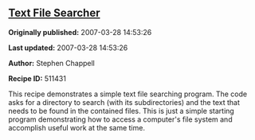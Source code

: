 ## [Text File Searcher](https://code.activestate.com/recipes/511431-text-file-searcher)

**Originally published:** 2007-03-28 14:53:26

**Last updated:** 2007-03-28 14:53:26

**Author:** Stephen Chappell

**Recipe ID:** 511431

This recipe demonstrates a simple text file searching program.
The code asks for a directory to search (with its subdirectories)
and the text that needs to be found in the contained files. This
is just a simple starting program demonstrating how to access
a computer's file system and accomplish useful work at the same time.
